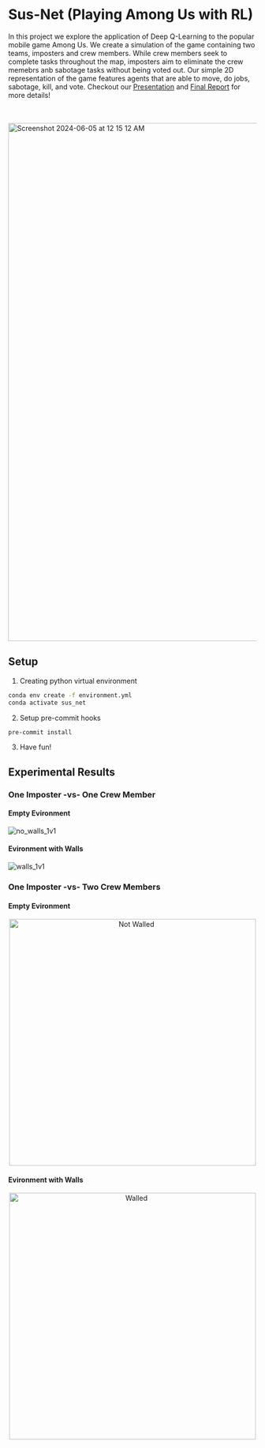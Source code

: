 # Sus-Net (Playing Among Us with RL)

In this project we explore the application of Deep Q-Learning to the popular mobile game Among Us. We create a simulation of the game containing two teams, imposters and crew members. While crew members seek to complete tasks throughout the map, imposters aim to eliminate the crew memebrs anb sabotage tasks without being voted out. Our simple 2D representation of the game features agents that are able to move, do jobs, sabotage, kill, and vote. Checkout our [Presentation](./assets/SusNet_Presentation.pdf) and [Final Report](./assets/CS5180_Report.pdf) for more details!

<br/><br/>
<img width="1050" alt="Screenshot 2024-06-05 at 12 15 12 AM" src="https://github.com/dimavrem22/Sus-Net/assets/90374336/7c3df09a-7aa8-4885-82ef-96115eca26d7">


## Setup

1. Creating python virtual environment

```bash
conda env create -f environment.yml
conda activate sus_net
```

2. Setup pre-commit hooks

```bash
pre-commit install
```

3. Have fun!


## Experimental Results

### One Imposter -vs- One Crew Member

#### Empty Evironment

![no_walls_1v1](https://github.com/jhrudden/Sus-Net/assets/90374336/bb8b3d14-5e85-4b24-b280-6348c45f38dd)

#### Evironment with Walls

![walls_1v1](https://github.com/jhrudden/Sus-Net/assets/90374336/d3795621-39e5-4abf-950e-da1c08df0b55)


### One Imposter -vs- Two Crew Members

#### Empty Evironment
<p align="center">
<img src="https://github.com/jhrudden/Sus-Net/assets/90374336/d8e87499-283c-4f20-9ed4-e0a9af7080f0" width="500" height="500" alt="Not Walled">
</p>


#### Evironment with Walls
<p align="center">
<img src="https://github.com/jhrudden/Sus-Net/assets/90374336/b095a75e-1025-4252-8d2b-2eca40f99d71" width="500" height="500" alt="Walled">
</p>

